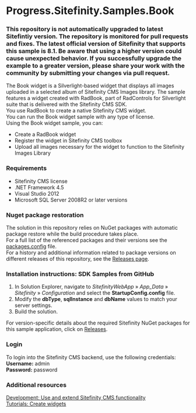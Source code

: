 

Progress.Sitefinity.Samples.Book
===============================

### This repository is not automatically upgraded to latest Sitefintiy version. The repository is monitored for pull requests and fixes. The latest official version of Sitefinity that supports this sample is 8.1. Be aware that using a higher version could cause unexpected behavior. If you successfully upgrade the example to a greater version, please share your work with the community by submitting your changes via pull request.

The Book widget is a Silverlight-based widget that displays all images uploaded in a selected album of Sitefinity CMS Images library. The sample features a widget created with RadBook, part of RadControls for Silverlight suite that is delivered with the Sitefinity CMS SDK.    
You use RadBook to create a native Sitefinity CMS widget.    
You can run the Book widget sample with any type of license.   
Using the Book widget sample, you can:

* Create a RadBook widget
* Register the widget in Sitefinity CMS toolbox
* Upload all images necessary for the widget to function to the Sitefinity Images Library


### Requirements

* Sitefinity CMS license
* .NET Framework 4.5
* Visual Studio 2012
* Microsoft SQL Server 2008R2 or later versions

### Nuget package restoration
The solution in this repository relies on NuGet packages with automatic package restore while the build procedure takes place.   
For a full list of the referenced packages and their versions see the [packages.config](https://github.com/Sitefinity-SDK/Telerik.Sitefinity.Samples.Book/blob/master/SitefinityWebApp/packages.config) file.    
For a history and additional information related to package versions on different releases of this repository, see the [Releases page](https://github.com/Sitefinity-SDK/Telerik.Sitefinity.Samples.Book/releases).  


### Installation instructions: SDK Samples from GitHub

1. In Solution Explorer, navigate to _SitefinityWebApp_ » *App_Data* » _Sitefinity_ » _Configuration_ and select the **StartupConfig.config** file. 
2. Modify the **dbType**, **sqlInstance** and **dbName** values to match your server settings.
3. Build the solution.


For version-specific details about the required Sitefinity NuGet packages for this sample application, click on [Releases](https://github.com/Sitefinity-SDK/Telerik.Sitefinity.Samples.Book/releases).


### Login

To login into the Sitefinity CMS backend, use the following credentials:  
**Username:** admin  
**Password:** password


### Additional resources

[Development: Use and extend Sitefinity CMS functionality](http://docs.sitefinity.com/develop-create-and-manage-website-content)  
[Tutorials: Create widgets](http://docs.sitefinity.com/tutorials-create-widgets)
